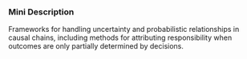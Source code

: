 ### Mini Description

Frameworks for handling uncertainty and probabilistic relationships in causal chains, including methods for attributing responsibility when outcomes are only partially determined by decisions.
